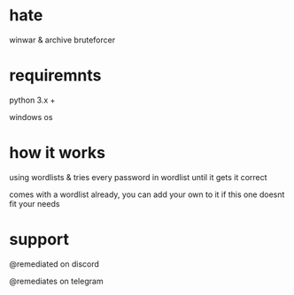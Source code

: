 # hate
winwar & archive bruteforcer

# requiremnts
python 3.x +

windows os

# how it works
using wordlists & tries every password in wordlist until it gets it correct

comes with a wordlist already, you can add your own to it if this one doesnt fit your needs

# support

@remediated on discord

@remediates on telegram
